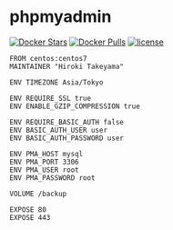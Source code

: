 # phpmyadmin
[![Docker Stars](https://img.shields.io/docker/stars/takeyamajp/phpmyadmin.svg?style=flat-square)](https://hub.docker.com/r/takeyamajp/phpmyadmin/)
[![Docker Pulls](https://img.shields.io/docker/pulls/takeyamajp/phpmyadmin.svg?style=flat-square)](https://hub.docker.com/r/takeyamajp/phpmyadmin/)
[![license](https://img.shields.io/github/license/takeyamajp/docker-phpmyadmin.svg)](https://github.com/takeyamajp/docker-phpmyadmin/blob/master/LICENSE)

    FROM centos:centos7  
    MAINTAINER "Hiroki Takeyama"
    
    ENV TIMEZONE Asia/Tokyo
    
    ENV REQUIRE_SSL true  
    ENV ENABLE_GZIP_COMPRESSION true
    
    ENV REQUIRE_BASIC_AUTH false  
    ENV BASIC_AUTH_USER user  
    ENV BASIC_AUTH_PASSWORD user
    
    ENV PMA_HOST mysql  
    ENV PMA_PORT 3306  
    ENV PMA_USER root  
    ENV PMA_PASSWORD root
    
    VOLUME /backup
    
    EXPOSE 80  
    EXPOSE 443
